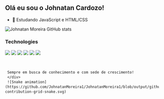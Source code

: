 ## Olá eu sou o Johnatan Cardozo!

- 🌱 Estudando JavaScript e HTML/CSS

![Johnatan Moreira GitHub stats](https://github-readme-stats.vercel.app/api?username=JohnatanMoreira1&show_icons=true&theme=midnight-purple)


### Technologies

<div style="display: inline_block">
    <img align="center" src="https://img.shields.io/badge/HTML5-E34F26?style=for-the-badge&logo=html5&logoColor=white">
    <img align="center" src="https://img.shields.io/badge/JavaScript-323330?style=for-the-badge&logo=javascript&logoColor=F7DF1E">
    <img align="center" src="https://img.shields.io/badge/Node.js-43853D?style=for-the-badge&logo=node.js&logoColor=white">
    <img align="center" src="https://img.shields.io/badge/CSS-239120?&style=for-the-badge&logo=css3&logoColor=white">
     <img align="center" src="https://img.shields.io/badge/C%2B%2B-00599C?style=for-the-badge&logo=c%2B%2B&logoColor=white">
     <img align="center" src="https://aleen42.github.io/badges/src/photoshop.svg"><br><br><br>


     Sempre em busca de conhecimento e com sede de crescimento!
     </div>
     ![Snake animation](https://github.com/JohnatanMoreira1/JohnatanMoreira1/blob/output/github-contribution-grid-snake.svg)

